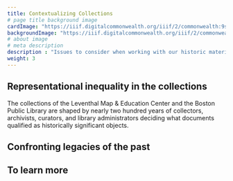 ```yaml
---
title: Contextualizing Collections
# page title background image
cardImage: "https://iiif.digitalcommonwealth.org/iiif/2/commonwealth:9s161f06b/539,1204,1434,681/,1200/0/default.jpg"
backgroundImage: "https://iiif.digitalcommonwealth.org/iiif/2/commonwealth:9s161f06b/539,1204,1434,681/,1200/0/default.jpg"
# about image
# meta description
description : "Issues to consider when working with our historic materials"
weight: 3
---
```


## Representational inequality in the collections

The collections of the Leventhal Map & Education Center and the Boston Public Library are shaped by nearly two hundred years of collectors, archivists, curators, and library administrators deciding what documents qualified as historically significant objects. 

## Confronting legacies of the past

## To learn more
